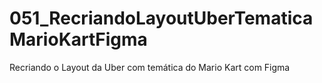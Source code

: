 # 051_RecriandoLayoutUberTematicaMarioKartFigma
Recriando o Layout da Uber com temática do Mario Kart com Figma
